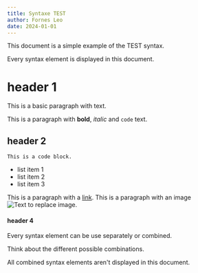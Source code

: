 ```yaml
---
title: Syntaxe TEST
author: Fornes Leo
date: 2024-01-01
---
```


This document is a simple example of the TEST syntax.

Every syntax element is displayed in this document.

# header 1

This is a basic paragraph with text.

This is a paragraph with **bold**, *italic* and `code` text.

## header 2

```
This is a code block.
```
- list item 1
- list item 2
- list item 3

This is a paragraph with a [link](https://www.youtube.com/watch?v=dQw4w9WgXcQ&ab_channel=RickAstley).
This is a paragraph with an image ![Text to replace image](https://cdn-images-1.medium.com/max/697/1*tsHrUKwQXG1YZX0l957ISw.png).

#### header 4

Every syntax element can be use separately or combined.

Think about the different possible combinations.

All combined syntax elements aren't displayed in this document.
